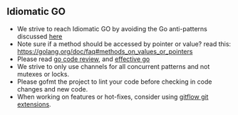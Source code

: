 ## Idiomatic GO
- We strive to reach Idiomatic GO by avoiding the Go anti-patterns discussed [here](https://www.youtube.com/watch?v=ltqV6pDKZD8)
- Note sure if a method should be accessed by pointer or value? read this: https://golang.org/doc/faq#methods_on_values_or_pointers
- Please read [go code review](https://github.com/golang/go/wiki/CodeReviewComments), and [effective go](https://golang.org/doc/effective_go.html)
- We strive to only use channels for all concurrent patterns and not mutexes or locks.
- Please gofmt the project to lint your code before checking in code changes and new code.
- When working on features or hot-fixes, consider using [gitflow git extensions](https://github.com/nvie/gitflow). 